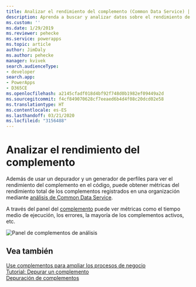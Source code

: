 ```yaml
---
title: Analizar el rendimiento del complemento (Common Data Service) | Microsoft Docs
description: Aprenda a buscar y analizar datos sobre el rendimiento de los complementos registrados.
ms.custom: ''
ms.date: 1/29/2019
ms.reviewer: pehecke
ms.service: powerapps
ms.topic: article
author: JimDaly
ms.author: pehecke
manager: kvivek
search.audienceType:
- developer
search.app:
- PowerApps
- D365CE
ms.openlocfilehash: a2145cfadf018d4bf92f748d0b1982ef09449a2d
ms.sourcegitcommit: f4cf849070628cf7eeaed6b4d4f08c20dcd02e58
ms.translationtype: HT
ms.contentlocale: es-ES
ms.lasthandoff: 03/21/2020
ms.locfileid: "3156488"
---
```

# <a name="analyze-plug-in-performance"></a>Analizar el rendimiento del complemento

Además de usar un depurador y un generador de perfiles para ver el rendimiento del complemento en el código, puede obtener métricas del rendimiento total de los complementos registrados en una organización mediante [análisis de Common Data Service](/power-platform/admin/analytics-common-data-service).

A través del panel del [complemento](/power-platform/admin/analytics-common-data-service#plug-ins) puede ver métricas como el tiempo medio de ejecución, los errores, la mayoría de los complementos activos, etc.

![Panel de complementos de análisis](media/cds-insights-plugins.png)

## <a name="see-also"></a>Vea también

[Use complementos para ampliar los procesos de negocio](plug-ins.md)  
[Tutorial: Depurar un complemento](tutorial-debug-plug-in.md)  
[Depuración de complementos](debug-plug-in.md)